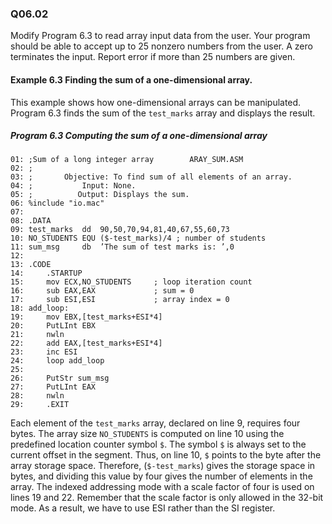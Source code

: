   
### Q06.02

Modify Program 6.3 to read array input data from the user. Your program should be able to accept up to 25 nonzero numbers from the user. A zero terminates the input. Report error if more than 25 numbers are given.

#### Example 6.3 Finding the sum of a one-dimensional array.

This example shows how one-dimensional arrays can be manipulated. Program 6.3 finds the sum of the `test_marks` array and displays the result.

##### Program 6.3 Computing the sum of a one-dimensional array

```
01: ;Sum of a long integer array 		ARAY_SUM.ASM
02: ;
03: ; 		Objective: To find sum of all elements of an array.
04: ; 			Input: None.
05: ; 		   Output: Displays the sum.
06: %include "io.mac"
07:
08: .DATA
09: test_marks 	dd  90,50,70,94,81,40,67,55,60,73
10: NO_STUDENTS EQU ($-test_marks)/4 ; number of students
11: sum_msg 	db  ’The sum of test marks is: ’,0
12:
13: .CODE
14: 	.STARTUP
15: 	mov ECX,NO_STUDENTS 	; loop iteration count
16: 	sub EAX,EAX 			; sum = 0
17: 	sub ESI,ESI 			; array index = 0
18: add_loop:
19: 	mov EBX,[test_marks+ESI*4]
20: 	PutLInt EBX
21: 	nwln
22: 	add EAX,[test_marks+ESI*4]
23: 	inc ESI
24: 	loop add_loop
25:
26: 	PutStr sum_msg
27: 	PutLInt EAX
28: 	nwln
29: 	.EXIT
```

Each element of the `test_marks` array, declared on line 9, requires four bytes. The array size `NO_STUDENTS` is computed on line 10 using the predefined location counter symbol `$`. The symbol `$` is always set to the current offset in the segment. Thus, on line 10, `$` points to the byte after the array storage space. Therefore, (`$-test_marks`) gives the storage space in bytes, and dividing this value by four gives the number of elements in the array. The indexed addressing mode with a scale factor of four is used on lines 19 and 22. Remember that the scale factor is only allowed in the 32-bit mode. As a result, we have to use ESI rather than the SI register.
